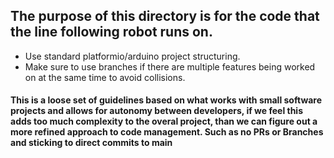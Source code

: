 ## The purpose of this directory is for the code that the line following robot runs on.
- Use standard platformio/arduino project structuring.
- Make sure to use branches if there are multiple features being worked on at the same time to avoid collisions.

#### This is a loose set of guidelines based on what works with small software projects and allows for autonomy between developers, if we feel this adds too much complexity to the overal project, than we can figure out a more refined approach to code management. Such as no PRs or Branches and sticking to direct commits to main

